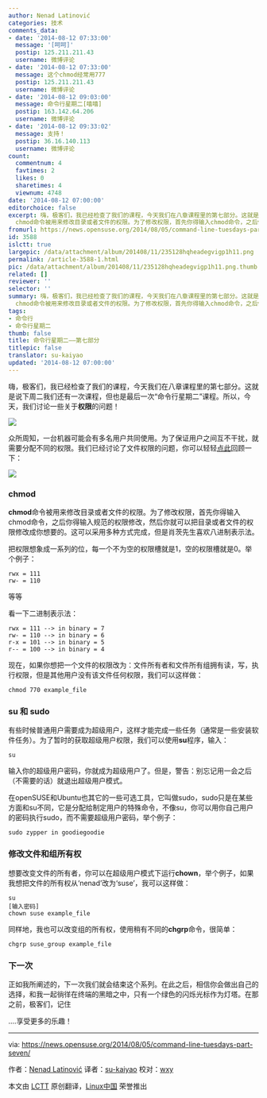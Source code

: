 ```yaml
---
author: Nenad Latinović
categories: 技术
comments_data:
- date: '2014-08-12 07:33:00'
  message: '[呵呵]'
  postip: 125.211.211.43
  username: 微博评论
- date: '2014-08-12 07:33:00'
  message: 这个chmod经常用777
  postip: 125.211.211.43
  username: 微博评论
- date: '2014-08-12 09:03:00'
  message: 命令行星期二[嘻嘻]
  postip: 163.142.64.206
  username: 微博评论
- date: '2014-08-12 09:33:02'
  message: 支持！
  postip: 36.16.140.113
  username: 微博评论
count:
  commentnum: 4
  favtimes: 2
  likes: 0
  sharetimes: 4
  viewnum: 4748
date: '2014-08-12 07:00:00'
editorchoice: false
excerpt: 嗨，极客们，我已经检查了我们的课程，今天我们在八章课程里的第七部分。这就是说下周二我们还有一次课程，但也是最后一次命令行星期二课程。所以，今天，我们讨论一些关于权限的问题！  众所周知，一台机器可能会有多名用户共同使用。为了保证用户之间互不干扰，就需要分配不同的权限。我们已经讨论了文件权限的问题，你可以轻轻点此回顾一下：  chmod
  chmod命令被用来修改目录或者文件的权限。为了修改权限，首先你得输入chmod命令，之后你得输入规范的权限修改，然后你就可以把目录或者文件的权限修改成你想要的。这可以采用多种方式完
fromurl: https://news.opensuse.org/2014/08/05/command-line-tuesdays-part-seven/
id: 3588
islctt: true
largepic: /data/attachment/album/201408/11/235128hqheadegvigp1h11.png
permalink: /article-3588-1.html
pic: /data/attachment/album/201408/11/235128hqheadegvigp1h11.png.thumb.jpg
related: []
reviewer: ''
selector: ''
summary: 嗨，极客们，我已经检查了我们的课程，今天我们在八章课程里的第七部分。这就是说下周二我们还有一次课程，但也是最后一次命令行星期二课程。所以，今天，我们讨论一些关于权限的问题！  众所周知，一台机器可能会有多名用户共同使用。为了保证用户之间互不干扰，就需要分配不同的权限。我们已经讨论了文件权限的问题，你可以轻轻点此回顾一下：  chmod
  chmod命令被用来修改目录或者文件的权限。为了修改权限，首先你得输入chmod命令，之后你得输入规范的权限修改，然后你就可以把目录或者文件的权限修改成你想要的。这可以采用多种方式完
tags:
- 命令行
- 命令行星期二
thumb: false
title: 命令行星期二——第七部分
titlepic: false
translator: su-kaiyao
updated: '2014-08-12 07:00:00'
---
```


嗨，极客们，我已经检查了我们的课程，今天我们在八章课程里的第七部分。这就是说下周二我们还有一次课程，但也是最后一次“命令行星期二”课程。所以，今天，我们讨论一些关于**权限**的问题！


![](/data/attachment/album/201408/11/235128hqheadegvigp1h11.png)


众所周知，一台机器可能会有多名用户共同使用。为了保证用户之间互不干扰，就需要分配不同的权限。我们已经讨论了文件权限的问题，你可以轻轻[点此](1)回顾一下：


![](/data/attachment/album/201408/11/235130y4t71nm7nm1o48pm.png)


### chmod


**chmod**命令被用来修改目录或者文件的权限。为了修改权限，首先你得输入chmod命令，之后你得输入规范的权限修改，然后你就可以把目录或者文件的权限修改成你想要的。这可以采用多种方式完成，但是肖茨先生喜欢八进制表示法。


把权限想象成一系列的位，每一个不为空的权限槽就是1，空的权限槽就是0。举个例子：



```
rwx = 111
rw- = 110

```

等等


看一下二进制表示法：



```
rwx = 111 --> in binary = 7
rw- = 110 --> in binary = 6
r-x = 101 --> in binary = 5
r-- = 100 --> in binary = 4

```

现在，如果你想把一个文件的权限改为：文件所有者和文件所有组拥有读，写，执行权限，但是其他用户没有该文件任何权限，我们可以这样做：



```
chmod 770 example_file

```

### su 和 sudo


有些时候普通用户需要成为超级用户，这样才能完成一些任务（通常是一些安装软件任务）。为了暂时的获取超级用户权限，我们可以使用**su**程序，输入：



```
su

```

输入你的超级用户密码，你就成为超级用户了。但是，警告：别忘记用一会之后（不需要的话）就退出超级用户模式。


在openSUSE和Ubuntu也其它的一些可选工具，它叫做sudo，sudo只是在某些方面和su不同，它是分配给制定用户的特殊命令，不像su，你可以用你自己用户的密码执行sudo，而不需要超级用户密码，举个例子：



```
sudo zypper in goodiegoodie

```

### 修改文件和组所有权


想要改变文件的所有者，你可以在超级用户模式下运行**chown**，举个例子，如果我想把文件的所有权从‘nenad’改为‘suse’，我可以这样做：



```
su
[输入密码]
chown suse example_file

```

同样地，我也可以改变组的所有权，使用稍有不同的**chgrp**命令，很简单：



```
chgrp suse_group example_file

```

### 下一次


正如我所阐述的，下一次我们就会结束这个系列。在此之后，相信你会做出自己的选择，和我一起徜徉在终端的黑暗之中，只有一个绿色的闪烁光标作为灯塔。在那之前，极客们，记住


....享受更多的乐趣！




---


via: <https://news.opensuse.org/2014/08/05/command-line-tuesdays-part-seven/>


作者：[Nenad Latinović](https://news.opensuse.org/author/holden87/) 译者：[su-kaiyao](https://github.com/su-kaiyao) 校对：[wxy](https://github.com/wxy)


本文由 [LCTT](https://github.com/LCTT/TranslateProject) 原创翻译，[Linux中国](http://linux.cn/) 荣誉推出